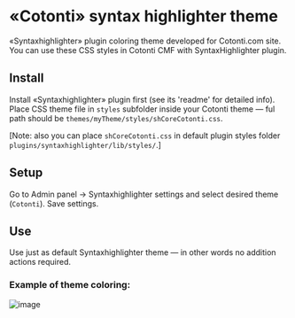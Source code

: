 «Cotonti» syntax highlighter theme
=================================

«Syntaxhighlighter» plugin coloring theme developed for Cotonti.com site.
You can use these CSS styles in Cotonti CMF with SyntaxHighlighter plugin.

Install 
-------

Install «Syntaxhighlighter» plugin first (see its 'readme' for detailed info). 
Place CSS theme file in `styles` subfolder inside your Cotonti theme — ful path should be `themes/myTheme/styles/shCoreCotonti.css`.

[Note: also you can place `shCoreCotonti.css` in default plugin styles folder `plugins/syntaxhighlighter/lib/styles/`.]

Setup
-----

Go to Admin panel → Syntaxhighlighter settings and select desired theme (`Cotonti`). Save settings.

Use
---

Use just as default Syntaxhighlighter theme — in other words no addition actions required.

### Example of theme coloring:

![image](http://gitlab.kilandor.com/cotonti/website/uploads/80f975b94788f073ea3bfbf9a89ea246/image.png)

